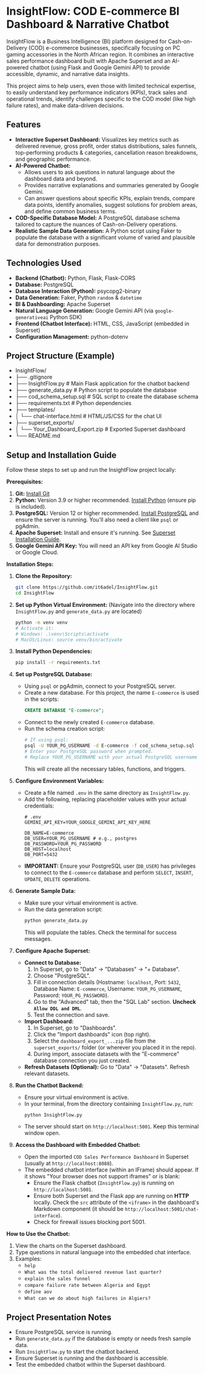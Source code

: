 # InsightFlow: COD E-commerce BI Dashboard & Narrative Chatbot

InsightFlow is a Business Intelligence (BI) platform designed for Cash-on-Delivery (COD) e-commerce businesses, specifically focusing on PC gaming accessories in the North African region. It combines an interactive sales performance dashboard built with Apache Superset and an AI-powered chatbot (using Flask and Google Gemini API) to provide accessible, dynamic, and narrative data insights.

This project aims to help users, even those with limited technical expertise, to easily understand key performance indicators (KPIs), track sales and operational trends, identify challenges specific to the COD model (like high failure rates), and make data-driven decisions.

## Features

*   **Interactive Superset Dashboard:** Visualizes key metrics such as delivered revenue, gross profit, order status distributions, sales funnels, top-performing products & categories, cancellation reason breakdowns, and geographic performance.
*   **AI-Powered Chatbot:**
    *   Allows users to ask questions in natural language about the dashboard data and beyond.
    *   Provides narrative explanations and summaries generated by Google Gemini.
    *   Can answer questions about specific KPIs, explain trends, compare data points, identify anomalies, suggest solutions for problem areas, and define common business terms.
*   **COD-Specific Database Model:** A PostgreSQL database schema tailored to capture the nuances of Cash-on-Delivery operations.
*   **Realistic Sample Data Generation:** A Python script using Faker to populate the database with a significant volume of varied and plausible data for demonstration purposes.

## Technologies Used

*   **Backend (Chatbot):** Python, Flask, Flask-CORS
*   **Database:** PostgreSQL
*   **Database Interaction (Python):** psycopg2-binary
*   **Data Generation:** Faker, Python `random` & `datetime`
*   **BI & Dashboarding:** Apache Superset
*   **Natural Language Generation:** Google Gemini API (via `google-generativeai` Python SDK)
*   **Frontend (Chatbot Interface):** HTML, CSS, JavaScript (embedded in Superset)
*   **Configuration Management:** python-dotenv

## Project Structure (Example)
* InsightFlow/ 
* ├── .gitignore
* ├── InsightFlow.py # Main Flask application for the chatbot backend
* ├── generate_data.py # Python script to populate the database
* ├── cod_schema_setup.sql # SQL script to create the database schema
* ├── requirements.txt # Python dependencies
* ├── templates/
* │ └── chat-interface.html # HTML/JS/CSS for the chat UI
* ├── superset_exports/
* │ └── Your_Dashboard_Export.zip # Exported Superset dashboard
* └── README.md
## Setup and Installation Guide

Follow these steps to set up and run the InsightFlow project locally:

**Prerequisites:**

1.  **Git:** [Install Git](https://git-scm.com/downloads)
2.  **Python:** Version 3.9 or higher recommended. [Install Python](https://www.python.org/downloads/) (ensure pip is included).
3.  **PostgreSQL:** Version 12 or higher recommended. [Install PostgreSQL](https://www.postgresql.org/download/) and ensure the server is running. You'll also need a client like `psql` or pgAdmin.
4.  **Apache Superset:** Install and ensure it's running. See [Superset Installation Guide](https://superset.apache.org/docs/installation/installing-superset-from-scratch).
5.  **Google Gemini API Key:** You will need an API key from Google AI Studio or Google Cloud.

**Installation Steps:**

1.  **Clone the Repository:**
    ```bash
    git clone https://github.com/it6adel/InsightFlow.git
    cd InsightFlow
    ```

2.  **Set up Python Virtual Environment:**
    (Navigate into the directory where `InsightFlow.py` and `generate_data.py` are located)
    ```bash
    python -m venv venv
    # Activate it:
    # Windows: .\venv\Scripts\activate
    # MacOS/Linux: source venv/bin/activate
    ```

3.  **Install Python Dependencies:**
    ```bash
    pip install -r requirements.txt
    ```

4.  **Set up PostgreSQL Database:**
    *   Using `psql` or pgAdmin, connect to your PostgreSQL server.
    *   Create a new database. For this project, the name `E-commerce` is used in the scripts:
        ```sql
        CREATE DATABASE "E-commerce";
        ```
    *   Connect to the newly created `E-commerce` database.
    *   Run the schema creation script:
        ```bash
        # If using psql:
        psql -U YOUR_PG_USERNAME -d E-commerce -f cod_schema_setup.sql
        # Enter your PostgreSQL password when prompted.
        # Replace YOUR_PG_USERNAME with your actual PostgreSQL username (e.g., postgres).
        ```
        This will create all the necessary tables, functions, and triggers.

5.  **Configure Environment Variables:**
    *   Create a file named `.env` in the same directory as `InsightFlow.py`.
    *   Add the following, replacing placeholder values with your actual credentials:
        ```dotenv
        # .env
        GEMINI_API_KEY=YOUR_GOOGLE_GEMINI_API_KEY_HERE

        DB_NAME=E-commerce
        DB_USER=YOUR_PG_USERNAME # e.g., postgres
        DB_PASSWORD=YOUR_PG_PASSWORD
        DB_HOST=localhost
        DB_PORT=5432
        ```
    *   **IMPORTANT:** Ensure your PostgreSQL user (`DB_USER`) has privileges to connect to the `E-commerce` database and perform `SELECT`, `INSERT`, `UPDATE`, `DELETE` operations.

6.  **Generate Sample Data:**
    *   Make sure your virtual environment is active.
    *   Run the data generation script:
        ```bash
        python generate_data.py
        ```
        This will populate the tables. Check the terminal for success messages.

7.  **Configure Apache Superset:**
    *   **Connect to Database:**
        1.  In Superset, go to "Data" -> "Databases" -> "+ Database".
        2.  Choose "PostgreSQL".
        3.  Fill in connection details (Hostname: `localhost`, Port: `5432`, Database Name: `E-commerce`, Username: `YOUR_PG_USERNAME`, Password: `YOUR_PG_PASSWORD`).
        4.  Go to the "Advanced" tab, then the "SQL Lab" section. **Uncheck `Allow DDL and DML`**.
        5.  Test the connection and save.
    *   **Import Dashboard:**
        1.  In Superset, go to "Dashboards".
        2.  Click the "Import dashboards" icon (top right).
        3.  Select the `dashboard_export_...zip` file from the `superset_exports/` folder (or wherever you placed it in the repo).
        4.  During import, associate datasets with the "E-commerce" database connection you just created.
    *   **Refresh Datasets (Optional):** Go to "Data" -> "Datasets". Refresh relevant datasets.

8.  **Run the Chatbot Backend:**
    *   Ensure your virtual environment is active.
    *   In your terminal, from the directory containing `InsightFlow.py`, run:
        ```bash
        python InsightFlow.py
        ```
    *   The server should start on `http://localhost:5001`. Keep this terminal window open.

9.  **Access the Dashboard with Embedded Chatbot:**
    *   Open the imported `COD Sales Performance Dashboard` in Superset (usually at `http://localhost:8088`).
    *   The embedded chatbot interface (within an IFrame) should appear. If it shows "Your browser does not support iframes" or is blank:
        *   Ensure the Flask chatbot (`InsightFlow.py`) is running on `http://localhost:5001`.
        *   Ensure both Superset and the Flask app are running on **HTTP** locally. Check the `src` attribute of the `<iframe>` in the dashboard's Markdown component (it should be `http://localhost:5001/chat-interface`).
        *   Check for firewall issues blocking port 5001.

**How to Use the Chatbot:**

1.  View the charts on the Superset dashboard.
2.  Type questions in natural language into the embedded chat interface.
3.  Examples:
    *   `help`
    *   `What was the total delivered revenue last quarter?`
    *   `explain the sales funnel`
    *   `compare failure rate between Algeria and Egypt`
    *   `define aov`
    *   `What can we do about high failures in Algiers?`

## Project Presentation Notes
*   Ensure PostgreSQL service is running.
*   Run `generate_data.py` if the database is empty or needs fresh sample data.
*   Run `InsightFlow.py` to start the chatbot backend.
*   Ensure Superset is running and the dashboard is accessible.
*   Test the embedded chatbot within the Superset dashboard.
